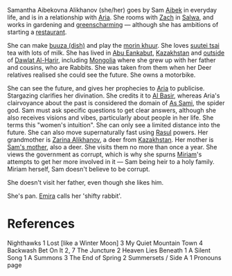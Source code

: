 Samantha Aibekovna Alikhanov (she/her) goes by Sam [Aibek](Aibek) in everyday life, and is in a relationship with [Aria](Aria.md). She rooms with [Zach](Zach.md) in [Salwa](../Location/Salwa.md), and works in gardening and [greenscharming](../greenscharming.md) — although she has ambitions of starting a [restaurant](../Location/Buuza.md).

She can make [buuza (dish)](../buuza%20(dish).md) and play the [morin khuur](morin%20khuur). She loves [suutei tsai](suutei%20tsai) tea with lots of milk. She has lived in [Abu Eankabut](../Location/Regions/Abu%20Eankabut.md), [Kazakhstan](../Location/Regions/Kazakhstan.md) and [outside](../Location/Outside%20of%20Dalwat%20Al-Harir.md) of [Dawlat Al-Harir](../Location/Dawlat%20Al-Harir.md), including [Mongolia](../Location/Mongolia.md) where she grew up with her father and cousins, who are Rabbits. She was taken from them when her Deer relatives realised she could see the future. She owns a motorbike.

She can see the future, and gives her prophecies to [Aria](Aria.md) to publicise. Stargazing clarifies her divination. She credits it to [Al Basir](../Religion/Al%20Basir.md), whereas Aria's clairvoyance about the past is considered the domain of [As Sami](../Religion/As%20Sami.md), the spider god. Sam must ask specific questions to get clear answers, although she also receives visions and vibes, particularly about people in her life. She terms this "women's intuition". She can only see a limited distance into the future. She can also move supernaturally fast using [Rasul](Groups/Rasul.md) powers.
Her grandmother is [Zarina Alikhanov](Zarina.md), a deer from [Kazakhstan](../Location/Regions/Kazakhstan.md). Her mother is [Sam's mother](Sam's%20mother.md), also a deer. She visits them no more than once a year. She views the government as corrupt, which is why she spurns [Miriam](Miriam.md)'s attempts to get her more involved in it — Sam being heir to a holy family. Miriam herself, Sam doesn't believe to be corrupt.

She doesn't visit her father, even though she likes him.

She's pan. [Emira](Emira.md) calls her 'shifty rabbit'.
# References
Nighthawks 1
Lost \[like a Winter Moon\] 3
My Quiet Mountain Town 4
Backwash
Bet On It 2, 7
The Juncture 2
Heaven Lies Beneath 1
A Silent Song 1
A Summons 3
The End of Spring 2
Summersets / Side A 1
Pronouns page